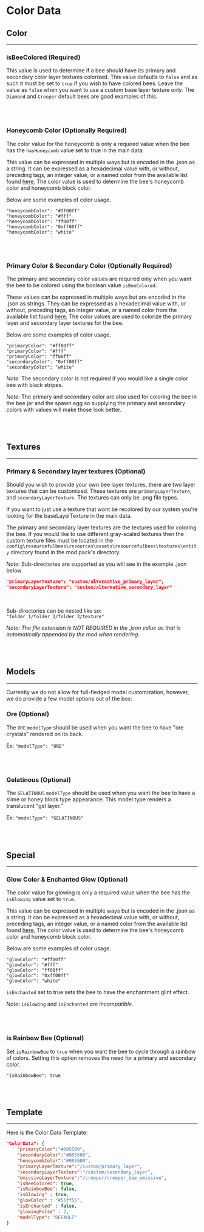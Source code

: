 # **Color Data**

## **Color**
***

### **isBeeColored** (Required)

This value is used to determine if a bee should have its primary and secondary color layer textures colorized. This value defaults to `false` and as such it must be set to `true` if you wish to have colored bees. Leave the value as `false` when you want to use a custom base layer texture only. The `Diamond` and `Creeper` default bees are good examples of this.

<br>
<br>

### **Honeycomb Color** (Optionally Required)

The color value for the honeycomb is only a required value when the bee has the `hasHoneycomb` value set to true in the main data. 

This value can be expressed in multiple ways but is encoded in the .json as a string. It can be expressed as a hexadecimal value with, or without, preceding tags, an integer value, or a named color from the available list found [here.](https://github.com/Resourceful-Bees/ResourcefulBees/wiki/Optional-Colors-Names) The color value is used to determine the bee's honeycomb color and honeycomb block color.

Below are some examples of color usage.

`"honeycombColor": "#ff00ff"` <br>
`"honeycombColor": "#fff"` <br>
`"honeycombColor": "ff00ff"` <br>
`"honeycombColor": "0xff00ff"` <br>
`"honeycombColor": "white"` <br>

<br>
<br>

### **Primary Color & Secondary Color** (Optionally Required)

The primary and secondary color values are required only when you want the bee to be colored using the boolean value `isBeeColored`. 

These values can be expressed in multiple ways but are encoded in the .json as strings. They can be expressed as a hexadecimal value with, or without, preceding tags, an integer value, or a named color from the available list found [here.](https://github.com/Resourceful-Bees/ResourcefulBees/wiki/Optional-Colors-Names) The color values are used to colorize the primary layer and secondary layer textures for the bee. 

Below are some examples of color usage.

`"primaryColor": "#ff00ff"` <br>
`"primaryColor": "#fff"` <br>
`"primaryColor": "ff00ff"` <br>
`"secondaryColor": "0xff00ff"` <br>
`"secondaryColor": "white"` <br>

*Note:* The secondary color is not required if you would like a single color bee with black stripes. 

*Note:* The primary and secondary color are also used for coloring the bee in the bee jar and the spawn egg so supplying the primary and secondary colors with values will make those look better.

<br>
<br>

## **Textures**
***

### **Primary & Secondary layer textures** (Optional)

Should you wish to provide your own bee layer textures, there are two layer textures that can be customized. These textures are `primaryLayerTexture`, and `secondaryLayerTexture`. The textures can only be .png file types.

If you want to just use a texture that wont be recolored by our system you're looking for the baseLayerTexture in the main data.

The primary and secondary layer textures are the textures used for coloring the bee. If you would like to use different gray-scaled textures then the custom texture files must be located in the `config\resourcefulbees\resources\assets\resourcefulbees\textures\entity` directory found in the mod pack's directory.

*Note:* Sub-directories are supported as you will see in the example .json below

```json
"primaryLayerTexture": "custom/alternative_primary_layer",
"secondaryLayerTexture": "custom/alternative_secondary_layer"
```
<br>

Sub-directories can be nested like so: `"folder_1/folder_2/folder_3/texture"`

_Note: The file extension is *NOT REQUIRED* in the .json value as that is automatically appended by the mod when rendering._

<br>
<br>

## **Models**
***

Currently we do not allow for full-fledged model customization, however, we do provide a few model options out of the box:<br>


### **Ore** (Optional)

The `ORE` `modelType` should be used when you want the bee to have "ore crystals" rendered on its back.

Ex: `"modelType": "ORE"`

<br>
<br>

### **Gelatinous** (Optional)

The `GELATINOUS` `modelType` should be used when you want the bee to have a slime or honey block type appearance. This model type renders a translucent "gel layer."

Ex: `"modelType": "GELATINOUS"`

<br>
<br>

## **Special**
***

### **Glow Color & Enchanted Glow** (Optional)

The color value for glowing is only a required value when the bee has the `isGlowing` value set to `true`. 

This value can be expressed in multiple ways but is encoded in the .json as a string. It can be expressed as a hexadecimal value with, or without, preceding tags, an integer value, or a named color from the available list found [here.](https://github.com/Resourceful-Bees/ResourcefulBees/wiki/Optional-Colors-Names) The color value is used to determine the bee's honeycomb color and honeycomb block color.

Below are some examples of color usage.

`"glowColor": "#ff00ff"` <br>
`"glowColor": "#fff"` <br>
`"glowColor": "ff00ff"` <br>
`"glowColor": "0xff00ff"` <br>
`"glowColor": "white"` <br>

`isEnchanted` set to true sets the bee to have the enchantment glint effect.

_Note:_ `isGlowing` and `isEnchanted` _are incompatible._

<br>
<br>

### **is Rainbow Bee** (Optional)

Set `isRainbowBee` to `true` when you want the bee to cycle through a rainbow of colors. Setting this option removes the need for a primary and secondary color. 

`"isRainbowBee": true`<br>

<br>
<br>

## **Template**
***

Here is the Color Data Template:

```json
"ColorData": {
	"primaryColor":"#005500",
	"secondaryColor":"#005500",
	"honeycombColor":"#005500",
	"primaryLayerTexture":"/custom/primary_layer",
	"secondaryLayerTexture":"/custom/secondary_layer",
	"emissiveLayerTexture":"/creeper/creeper_bee_emissive",
	"isBeeColored": true,
	"isRainbowBee": false,
	"isGlowing" : true,
	"glowColor" : "#55ff55",
	"isEnchanted" : false,
	"glowingPulse" : 2,
	"modelType": "DEFAULT"
}
```
<!--stackedit_data:
eyJoaXN0b3J5IjpbMzAyNDQwNDgwLDg4MTU5MjQ4MSwzMjY2ND
Q3NjBdfQ==
-->